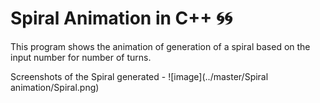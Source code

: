 # Spiral Animation in C++ 🌀🌀

This program shows the animation of generation of a spiral based on the input number for number of turns.

Screenshots of the Spiral generated -
![image](../master/Spiral animation/Spiral.png)

